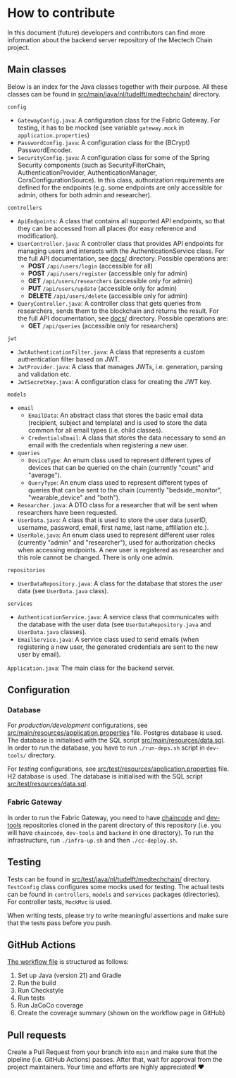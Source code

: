 # How to contribute

In this document (future) developers and contributors can find more information about the backend server repository of the Mectech Chain project.

## Main classes

Below is an index for the Java classes together with their purpose. All these classes can be found in [src/main/java/nl/tudelft/medtechchain/](src/main/java/nl/tudelft/medtechchain/) directory.

`config`

- `GatewayConfig.java`: A configuration class for the Fabric Gateway. For testing, it has to be mocked (see variable `gateway.mock` in `application.properties`)
- `PasswordConfig.java`: A configuration class for the (BCrypt) PasswordEncoder.
- `SecurityConfig.java`: A configuration class for some of the Spring Security components (such as SecurityFilterChain, AuthenticationProvider, AuthenticationManager, CorsConfigurationSource). In this class, authorization requirements are defined for the endpoints (e.g. some endpoints are only accessible for admin, others for both admin and researcher).

`controllers`

- `ApiEndpoints`: A class that contains all supported API endpoints, so that they can be accessed from all places (for easy reference and modification).
- `UserController.java`: A controller class that provides API endpoints for managing users and interacts with the AuthenticationService class. For the full API documentation, see [docs/](docs/) directory. Possible operations are:
  - **POST** `/api/users/login` (accessible for all)
  - **POST** `/api/users/register` (accessible only for admin)
  - **GET** `/api/users/researchers` (accessible only for admin)
  - **PUT** `/api/users/update` (accessible only for admin)
  - **DELETE** `/api/users/delete` (accessible only for admin)
- `QueryController.java`: A controller class that gets queries from researchers, sends them to the blockchain and returns the result. For the full API documentation, see [docs/](docs/) directory. Possible operations are:
    - **GET** `/api/queries` (accessible only for researchers)

`jwt`

- `JwtAuthenticationFilter.java`: A class that represents a custom authentication filter based on JWT.
- `JwtProvider.java`: A class that manages JWTs, i.e. generation, parsing and validation etc.
- `JwtSecretKey.java`: A configuration class for creating the JWT key.

`models`
- `email`
  - `EmailData`: An abstract class that stores the basic email data (recipient, subject and template) and is used to store the data common for all email types (i.e. child classes).
  - `CredentialsEmail`: A class that stores the data necessary to send an email with the credentials when registering a new user.
- `queries`
  - `DeviceType`: An enum class used to represent different types of devices that can be queried on the chain (currently "count" and "average").
  - `QueryType`: An enum class used to represent different types of queries that can be sent to the chain (currently "bedside_monitor", "wearable_device" and "both").
- `Researcher.java`: A DTO class for a researcher that will be sent when researchers have been requested.
- `UserData.java`: A class that is used to store the user data (userID, username, password, email, first name, last name, affiliation etc.).
- `UserRole.java`: An enum class used to represent different user roles (currently "admin" and "researcher"), used for authorization checks when accessing endpoints. A new user is registered as researcher and this role cannot be changed. There is only one admin.

`repositories`

- `UserDataRepository.java`: A class for the database that stores the user data (see `UserData.java` class).

`services`

- `AuthenticationService.java`: A service class that communicates with the database with the user data (see `UserDataRepository.java` and `UserData.java` classes).
- `EmailService.java`: A service class used to send emails (when registering a new user, the generated credentials are sent to the new user by email).

`Application.java`: The main class for the backend server.

## Configuration

### Database

For *production/development* configurations, see [src/main/resources/application.properties](src/main/resources/application.properties) file. Postgres database is used. The database is initialised with the SQL script [src/main/resources/data.sql](src/main/resources/data.sql). In order to run the database, you have to run `./run-deps.sh` script in `dev-tools/` directory.

For *testing* configurations, see [src/test/resources/application.properties](src/test/resources/application.properties) file. H2 database is used. The database is initialised with the SQL script [src/test/resources/data.sql](src/test/resources/data.sql).

### Fabric Gateway

In order to run the Fabric Gateway, you need to have [chaincode](https://github.com/MedTechChain/chaincode) and [dev-tools](https://github.com/MedTechChain/dev-tools) repositories cloned in the parent directory of this repository (i.e. you will have `chaincode`, `dev-tools` and `backend` in one directory). To run the infrastructure, run `./infra-up.sh` and then `./cc-deploy.sh`.

## Testing

Tests can be found in [src/test/java/nl/tudelft/medtechchain/](src/test/java/nl/tudelft/medtechchain/) directory. `TestConfig` class configures some mocks used for testing. The actual tests can be found in `controllers`, `models` and `services` packages (directories). For controller tests, `MockMvc` is used.

When writing tests, please try to write meaningful assertions and make sure that the tests pass before you push. 

## GitHub Actions

[The workflow file](.github/workflows/workflow.yml) is structured as follows:

1. Set up Java (version 21) and Gradle
2. Run the build
3. Run Checkstyle
4. Run tests
5. Run JaCoCo coverage
6. Create the coverage summary (shown on the workflow page in GitHub)

## Pull requests

Create a Pull Request from your branch into `main` and make sure that the pipeline (i.e. GitHub Actions) passes. After that, wait for approval from the project maintainers. Your time and efforts are highly appreciated! ❤️
